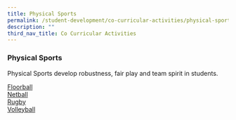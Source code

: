 ```yaml
---
title: Physical Sports
permalink: /student-development/co-curricular-activities/physical-sports/
description: ""
third_nav_title: Co Curricular Activities
---
```

### Physical Sports
Physical Sports develop robustness, fair play and team spirit in students.

<a target="_blank" href="/files/CCA2023/floorb_info.jpg">Floorball</a><br>
<a target="_blank" href="/files/CCA2023/netball-2023.pdf">Netball</a><br>
<a target="_blank" href="/files/CCA2023/rugby-2023.pdf">Rugby</a><br>
<a target="_blank" href="/files/CCA2023/vb_info.png">Volleyball</a><br>